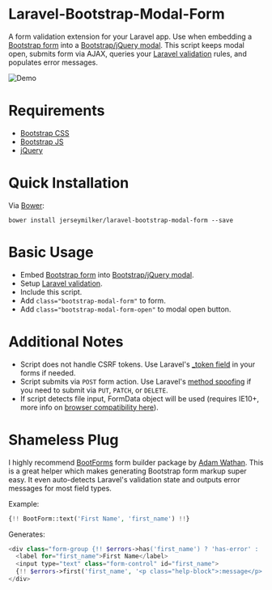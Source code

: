 # Laravel-Bootstrap-Modal-Form

A form validation extension for your Laravel app.  Use when embedding a [Bootstrap form](http://getbootstrap.com/css/#forms) into a [Bootstrap/jQuery modal](http://getbootstrap.com/javascript/#modals).  This script keeps modal open, submits form via AJAX, queries your [Laravel validation](http://laravel.com/docs/validation) rules, and populates error messages.

![Demo](http://zippy.gfycat.com/DefensiveFlickeringKilldeer.gif)

# Requirements

- [Bootstrap CSS](http://getbootstrap.com/css/)
- [Bootstrap JS](http://getbootstrap.com/javascript/)
- [jQuery](http://jquery.com)

# Quick Installation

Via [Bower](http://bower.io):
```
bower install jerseymilker/laravel-bootstrap-modal-form --save
```

# Basic Usage

- Embed [Bootstrap form](http://getbootstrap.com/css/#forms) into [Bootstrap/jQuery modal](http://getbootstrap.com/javascript/#modals).
- Setup [Laravel validation](http://laravel.com/docs/validation).
- Include this script.
- Add `class="bootstrap-modal-form"` to form.
- Add `class="bootstrap-modal-form-open"` to modal open button.

# Additional Notes

- Script does not handle CSRF tokens. Use Laravel's [_token field](http://laravel.com/docs/5.0/routing#csrf-protection) in your forms if needed.
- Script submits via `POST` form action. Use Laravel's [method spoofing](http://laravel.com/docs/5.0/routing#method-spoofing) if you need to submit via `PUT`, `PATCH`, or `DELETE`.
- If script detects file input, FormData object will be used (requires IE10+, more info on [browser compatibility here](https://developer.mozilla.org/en/docs/Web/API/FormData#Browser_compatibility)).

# Shameless Plug

I highly recommend [BootForms](http://github.com/adamwathan/bootforms) form builder package by [Adam Wathan](https://twitter.com/adamwathan).  This is a great helper which makes generating Bootstrap form markup super easy.  It even auto-detects Laravel's validation state and outputs error messages for most field types.

Example:
```php
{!! BootForm::text('First Name', 'first_name') !!}
```
Generates:
```php
<div class="form-group {!! $errors->has('first_name') ? 'has-error' : '' !!}">
  <label for="first_name">First Name</label>
  <input type="text" class="form-control" id="first_name">
  {!! $errors->first('first_name', '<p class="help-block">:message</p>') !!}
</div>
```
